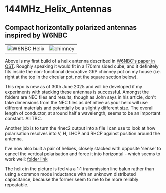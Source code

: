 # 144MHz_Helix_Antennas
## Compact horizontally polarized antennas inspired by W6NBC 

|    |    |
|---|---|
|![W6NBC Helix](https://github.com/user-attachments/assets/590b61c4-002f-4fd5-9dc4-4fa45d7e62c9) | ![chimney](https://github.com/user-attachments/assets/ef7cee62-7876-4a52-bae3-d5f5c36a9aed)|

Above is my first build of a helix antenna described in [W6NBC's paper in QST](https://w6nbc.com/articles/2011-06QST2mhelices.pdf). Roughly speaking it would fit in a 170mm sided cube, and it definitely fits inside the non-functional decorative GRP chimney pot on my house (i.e. right at the top in the circular pot, not the square section below).

This repo is new as of 30th June 2025 and will be developed if my experiments with stacking these antennas is successful. Amongst the folders are NEC files and results, though as John says in his article, don't take dimensions from the NEC files as definitive as your helix will use different materials and potentially be a slightly different size. The overall length of conductor, at around half a wavelength, seems to be an important constant. All TBC.

Another job is to turn the 4nec2 output into a file I can use to look at how polarisation resolves into V, H, LHCP and RHCP against position around the antenna.

I've now also built a pair of helixes, closely stacked with opposite 'sense' to cancel the vertical polarisation and force it into horizontal - which seems to work well: [folder link](https://github.com/G1OJS/144MHz_Helix_Antennas/tree/main/G1OJS_Contraspiral)

The helix in the picture is fed via a 1:1 transmission line balun rather than using a common mode inductance with an unknown distributed capacitance, because the former seem to me to be more reliably repeatable.
